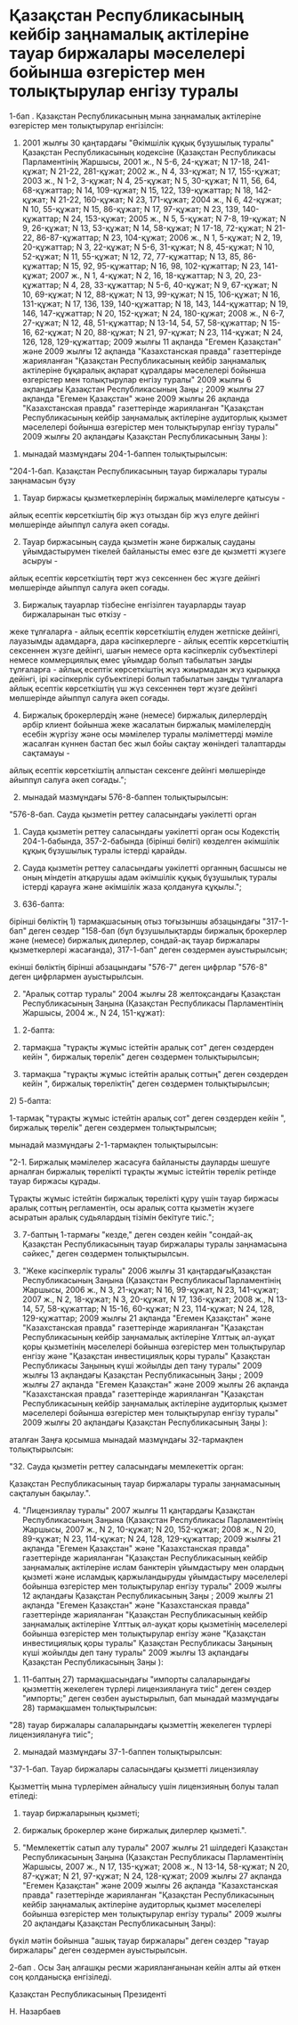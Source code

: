 # Қазақстан Республикасының кейбір заңнамалық актілеріне тауар биржалары мәселелері бойынша өзгерістер мен толықтырулар енгізу туралы

1-бап . Қазақстан Республикасының мына заңнамалық актілеріне өзгерістер мен толықтырулар енгізілсін:

1. 2001 жылғы 30 қаңтардағы "Әкімшілік құқық бұзушылық туралы" Қазақстан Республикасының кодексіне (Қазақстан Республикасы Парламентінің Жаршысы, 2001 ж., N 5-6, 24-құжат; N 17-18, 241-құжат; N 21-22, 281-құжат; 2002 ж., N 4, 33-құжат; N 17, 155-құжат; 2003 ж., N 1-2, 3-құжат; N 4, 25-құжат; N 5, 30-құжат; N 11, 56, 64, 68-құжаттар; N 14, 109-құжат; N 15, 122, 139-құжаттар; N 18, 142-құжат; N 21-22, 160-құжат; N 23, 171-құжат; 2004 ж., N 6, 42-құжат; N 10, 55-құжат; N 15, 86-құжат; N 17, 97-құжат; N 23, 139, 140-құжаттар; N 24, 153-құжат; 2005 ж., N 5, 5-құжат; N 7-8, 19-құжат; N 9, 26-құжат; N 13, 53-құжат; N 14, 58-құжат; N 17-18, 72-құжат; N 21-22, 86-87-құжаттар; N 23, 104-құжат; 2006 ж., N 1, 5-құжат; N 2, 19, 20-құжаттар; N 3, 22-құжат; N 5-6, 31-құжат; N 8, 45-құжат; N 10, 52-құжат; N 11, 55-құжат; N 12, 72, 77-құжаттар; N 13, 85, 86-құжаттар; N 15, 92, 95-құжаттар; N 16, 98, 102-құжаттар; N 23, 141-құжат; 2007 ж., N 1, 4-құжат; N 2, 16, 18-құжаттар; N 3, 20, 23-құжаттар; N 4, 28, 33-құжаттар; N 5-6, 40-құжат; N 9, 67-құжат; N 10, 69-құжат; N 12, 88-құжат; N 13, 99-құжат; N 15, 106-құжат; N 16, 131-құжат; N 17, 136, 139, 140-құжаттар; N 18, 143, 144-құжаттар; N 19, 146, 147-құжаттар; N 20, 152-құжат; N 24, 180-құжат; 2008 ж., N 6-7, 27-құжат; N 12, 48, 51-құжаттар; N 13-14, 54, 57, 58-құжаттар; N 15-16, 62-құжат; N 20, 88-құжат; N 21, 97-құжат; N 23, 114-құжат; N 24, 126, 128, 129-құжаттар; 2009 жылғы 11 ақпанда "Егемен Қазақстан" және 2009 жылғы 12 ақпанда "Казахстанская правда" газеттерінде жарияланған "Қазақстан Республикасының кейбір заңнамалық актілеріне бұқаралық ақпарат құралдары мәселелері бойынша өзгерістер мен толықтырулар енгізу туралы" 2009 жылғы 6 ақпандағы Қазақстан Республикасының Заңы ; 2009 жылғы 27 ақпанда "Егемен Қазақстан" және 2009 жылғы 26 ақпанда "Казахстанская правда" газеттерінде жарияланған "Қазақстан Республикасының кейбір заңнамалық актілеріне аудиторлық қызмет мәселелері бойынша өзгерістер мен толықтырулар енгізу туралы" 2009 жылғы 20 ақпандағы Қазақстан Республикасының Заңы ):

1) мынадай мазмұндағы 204-1-баппен толықтырылсын:

"204-1-бап. Қазақстан Республикасының тауар биржалары туралы заңнамасын бұзу

1. Тауар биржасы қызметкерлерінің биржалық мәмілелерге қатысуы -

айлық есептік көрсеткіштің бір жүз отыздан бір жүз елуге дейінгі мөлшерінде айыппұл салуға әкеп соғады.

2. Тауар биржасының сауда қызметін және биржалық сауданы ұйымдастырумен тікелей байланысты емес өзге де қызметті жүзеге асыруы -

айлық есептік көрсеткіштің төрт жүз сексеннен бес жүзге дейінгі мөлшерінде айыппұл салуға әкеп соғады.

3. Биржалық тауарлар тізбесіне енгізілген тауарларды тауар биржаларынан тыс өткізу -

жеке тұлғаларға - айлық есептік көрсеткіштің елуден жетпіске дейінгі, лауазымды адамдарға, дара кәсіпкерлерге - айлық есептік көрсеткіштің сексеннен жүзге дейінгі, шағын немесе орта кәсіпкерлік субъектілері немесе коммерциялық емес ұйымдар болып табылатын заңды тұлғаларға - айлық есептік көрсеткіштің жүз жиырмадан жүз қырыққа дейінгі, ірі кәсіпкерлік субъектілері болып табылатын заңды тұлғаларға айлық есептік көрсеткіштің үш жүз сексеннен төрт жүзге дейінгі мөлшерінде айыппұл салуға әкеп соғады.

4. Биржалық брокерлердің және (немесе) биржалық дилерлердің әрбір клиент бойынша жеке жасалатын биржалық мәмілелердің есебін жүргізу және осы мәмілелер туралы мәліметтерді мәміле жасалған күннен бастап бес жыл бойы сақтау жөніндегі талаптарды сақтамауы -

айлық есептік көрсеткіштің алпыстан сексенге дейінгі мөлшерінде айыппұл салуға әкеп соғады.";

2) мынадай мазмұндағы 576-8-баппен толықтырылсын:

"576-8-бап. Сауда қызметін реттеу саласындағы уәкілетті орган

1. Сауда қызметін реттеу саласындағы уәкілетті орган осы Кодекстің 204-1-бабында, 357-2-бабында (бірінші бөлігі) көзделген әкімшілік құқық бұзушылық туралы істерді қарайды.

2. Сауда қызметін реттеу саласындағы уәкілетті органның басшысы не оның міндетін атқарушы адам әкімшілік құқық бұзушылық туралы істерді қарауға және әкімшілік жаза қолдануға құқылы.";

3) 636-бапта:

бірінші бөліктің 1) тармақшасының отыз тоғызыншы абзацындағы "317-1-бап" деген сөздер "158-бап (бұл бұзушылықтарды биржалық брокерлер және (немесе) биржалық дилерлер, сондай-ақ тауар биржалары қызметкерлері жасағанда), 317-1-бап" деген сөздермен ауыстырылсын;

екінші бөліктің бірінші абзацындағы "576-7" деген цифрлар "576-8" деген цифрлармен ауыстырылсын.

2. "Аралық соттар туралы" 2004 жылғы 28 желтоқсандағы Қазақстан Республикасының Заңына (Қазақстан Республикасы Парламентінің Жаршысы, 2004 ж., N 24, 151-құжат):

1) 2-бапта:

2) тармақша "тұрақты жұмыс істейтін аралық сот" деген сөздерден кейін ", биржалық төрелік" деген сөздермен толықтырылсын;

4) тармақша "тұрақты жұмыс істейтін аралық соттың" деген сөздерден кейін ", биржалық төреліктің" деген сөздермен толықтырылсын;

­2) 5-бапта:

1-тармақ "тұрақты жұмыс істейтін аралық сот" деген сөздерден кейін ", биржалық төрелік" деген сөздермен толықтырылсын;

мынадай мазмұндағы 2-1-тармақпен толықтырылсын:

"2-1. Биржалық мәмілелер жасасуға байланысты дауларды шешуге арналған биржалық төрелікті тұрақты жұмыс істейтін төрелік ретінде тауар биржасы құрады.

Тұрақты жұмыс істейтін биржалық төрелікті құру үшін тауар биржасы аралық соттың регламентін, осы аралық сотта қызметін жүзеге асыратын аралық судьялардың тізімін бекітуге тиіс.";

3) 7-баптың 1-тармағы "кезде," деген сөзден кейін "сондай-ақ Қазақстан Республикасының тауар биржалары туралы заңнамасына сәйкес," деген сөздермен толықтырылсын.

3. "Жеке кәсіпкерлік туралы" 2006 жылғы 31 қаңтардағыҚазақстан Республикасының Заңына (Қазақстан РеспубликасыПарламентінің Жаршысы, 2006 ж., N 3, 21-құжат; N 16, 99-құжат, N 23, 141-құжат; 2007 ж., N 2, 18-құжат; N 3, 20-құжат, N 17, 136-құжат; 2008 ж., N 13-14, 57, 58-құжаттар; N 15-16, 60-құжат; N 23, 114-құжат; N 24, 128, 129-құжаттар; 2009 жылғы 21 ақпанда "Егемен Қазақстан" және "Казахстанская правда" газеттерінде жарияланған "Қазақстан Республикасының кейбір заңнамалық актілеріне Ұлттық әл-ауқат қоры қызметінің мәселелері бойынша өзгерістер мен толықтырулар енгізу және "Қазақстан инвестициялық қоры туралы" Қазақстан Республикасы Заңының күші жойылды деп тану туралы" 2009 жылғы 13 ақпандағы Қазақстан Республикасының Заңы ; 2009 жылғы 27 ақпанда "Егемен Қазақстан" және 2009 жылғы 26 ақпанда "Казахстанская правда" газеттерінде жарияланған "Қазақстан Республикасының кейбір заңнамалық актілеріне аудиторлық қызмет мәселелері бойынша өзгерістер мен толықтырулар енгізу туралы" 2009 жылғы 20 ақпандағы Қазақстан Республикасының Заңы ):

аталған Заңға қосымша мынадай мазмұндағы 32-тармақпен толықтырылсын:

"32. Сауда қызметін реттеу саласындағы мемлекеттік орган:

Қазақстан Республикасының тауар биржалары туралы заңнамасының сақталуын бақылау.".

4. "Лицензиялау туралы" 2007 жылғы 11 қаңтардағы Қазақстан Республикасының Заңына (Қазақстан Республикасы Парламентінің Жаршысы, 2007 ж., N 2, 10-құжат; N 20, 152-құжат; 2008 ж., N 20, 89-құжат; N 23, 114-құжат; N 24, 128, 129-құжаттар; 2009 жылғы 21 ақпанда "Егемен Қазақстан" және "Казахстанская правда" газеттерінде жарияланған "Қазақстан Республикасының кейбір заңнамалық актілеріне ислам банктерін ұйымдастыру мен олардың қызметі және исламдық қаржыландыруды ұйымдастыру мәселелері бойынша өзгерістер мен толықтырулар енгізу туралы" 2009 жылғы 12 ақпандағы Қазақстан Республикасының Заңы ; 2009 жылғы 21 ақпанда "Егемен Қазақстан" және "Казахстанская правда" газеттерінде жарияланған "Қазақстан Республикасының кейбір заңнамалық актілеріне Ұлттық әл-ауқат қоры қызметінің мәселелері бойынша өзгерістер мен толықтырулар енгізу және "Қазақстан инвестициялық қоры туралы" Қазақстан Республикасы Заңының күші жойылды деп тану туралы" 2009 жылғы 13 ақпандағы Қазақстан Республикасының Заңы ):

1) 11-баптың 27) тармақшасындағы "импорты салаларындағы қызметтің жекелеген түрлері лицензиялануға тиіс" деген сөздер "импорты;" деген сөзбен ауыстырылып, бап мынадай мазмұндағы 28) тармақшамен толықтырылсын:

"28) тауар биржалары салаларындағы қызметтің жекелеген түрлері лицензиялануға тиіс";

2) мынадай мазмұндағы 37-1-баппен толықтырылсын:

"37-1-бап. Тауар биржалары саласындағы қызметті лицензиялау

Қызметтің мына түрлерімен айналысу үшін лицензияның болуы талап етіледі:

1) тауар биржаларының қызметі;

2) биржалық брокерлер және биржалық дилерлер қызметі.".

5. "Мемлекеттік сатып алу туралы" 2007 жылғы 21 шілдедегі Қазақстан Республикасының Заңына (Қазақстан Республикасы Парламентінің Жаршысы, 2007 ж., N 17, 135-құжат; 2008 ж., N 13-14, 58-құжат; N 20, 87-құжат; N 21, 97-құжат; N 24, 128-құжат; 2009 жылғы 27 ақпанда "Егемен Қазақстан" және 2009 жылғы 26 ақпанда "Казахстанская правда" газеттерінде жарияланған "Қазақстан Республикасының кейбір заңнамалық актілеріне аудиторлық қызмет мәселелері бойынша өзгерістер мен толықтырулар енгізу туралы" 2009 жылғы 20 ақпандағы Қазақстан Республикасының Заңы):

бүкіл мәтін бойынша "ашық тауар биржалары" деген сөздер "тауар биржалары" деген сөздермен ауыстырылсын.

2-бап . Осы Заң алғашқы ресми жарияланғанынан кейін алты ай өткен соң қолданысқа енгізіледі.

Қазақстан Республикасының Президенті

Н. Назарбаев

